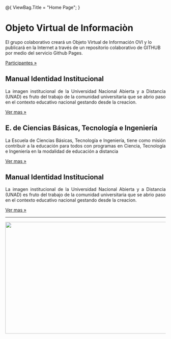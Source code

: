 @{
    ViewBag.Title = "Home Page";
}

<div class="jumbotron">
    <h1>Objeto Virtual de Informaciòn</h1>
    <p class="lead">El grupo colaborativo creará un Objeto Virtual de Información OVI y lo publicará en la Internet a través de un repositorio colaborativo de GITHUB por medio del servicio Github Pages.</p>
    <p><a href="~/Home/Participantes" class="btn btn-primary btn-lg">Participantes &raquo;</a></p>
</div>
    <div class="row">
        <div class="col-md-4">
            <h2>Manual Identidad Institucional</h2>
            <div style="text-align:justify;">
                <p>
                    La imagen institucional de la Universidad Nacional
                    Abierta y a Distancia (UNAD)
                    es fruto del trabajo de la comunidad universitaria que se abrio paso en el contexto
                    educativo nacional gestando desde la creacion.
                </p>
                <p><a class="btn btn-default" href="~/Home/ManualII"> Ver mas &raquo;</a></p>
            </div>
        </div>
        <div class="row">
            <div class="col-md-4">
                <h2>E. de Ciencias Básicas, Tecnología e Ingeniería</h2>
                <div style="text-align:justify;">
                    <p>
                        La Escuela de Ciencias Básicas, Tecnología e Ingeniería,
                        tiene como misión contribuir a la educación para todos
                        con programas en Ciencia, Tecnología e Ingeniería en la
                        modalidad de educación a distancia
                    </p>
                    <p><a class="btn btn-default" <a href="https://academia.unad.edu.co/ecbti</a>"> Ver mas &raquo;</a></p>
                </div>
            </div>
            <div class="row">
                <div class="col-md-4">
                    <h2>Manual Identidad Institucional</h2>
                    <div style="text-align:justify;">
                        <p>
                            La imagen institucional de la Universidad Nacional Abierta y a Distancia (UNAD)
                            es fruto del trabajo de la comunidad universitaria que se abrio paso en el contexto
                            educativo nacional gestando desde la creacion.
                        </p>
                        <p><a class="btn btn-default" href="~/Content/Pdf/Manual_Identidad_Institucional.pdf</a>"> Ver mas &raquo;</a></p>
                    </div>
                </div>
            </div>
             <hr />
            <div style="text-align:center">
                <img src="~/Content/Imagenes/fondo1.jpg" width="1135" height="350" />
            </div>


